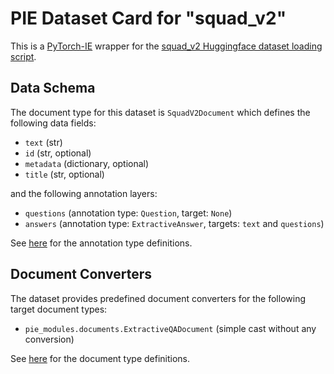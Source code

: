 # PIE Dataset Card for "squad_v2"

This is a [PyTorch-IE](https://github.com/ChristophAlt/pytorch-ie) wrapper for the
[squad_v2 Huggingface dataset loading script](https://huggingface.co/datasets/squad_v2).

## Data Schema

The document type for this dataset is `SquadV2Document` which defines the following data fields:

- `text` (str)
- `id` (str, optional)
- `metadata` (dictionary, optional)
- `title` (str, optional)

and the following annotation layers:

- `questions` (annotation type: `Question`, target: `None`)
- `answers` (annotation type: `ExtractiveAnswer`, targets: `text` and `questions`)

See [here](https://github.com/ArneBinder/pie-modules/blob/main/src/pie_modules/annotations.py) for the annotation
type definitions.

## Document Converters

The dataset provides predefined document converters for the following target document types:

- `pie_modules.documents.ExtractiveQADocument` (simple cast without any conversion)

See [here](https://github.com/ArneBinder/pie-modules/blob/main/src/pie_modules/documents.py) for the document type
definitions.
